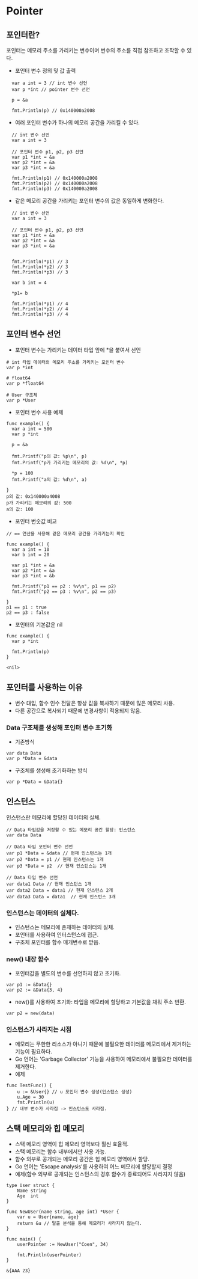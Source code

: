 # Pointer

## 포인터란?
포인터는 메모리 주소를 가리키는 변수이며 변수의 주소를 직접 참조하고 조작할 수 있다.
- 포인터 변수 정의 및 값 출력
```
  var a int = 3 // int 변수 선언
  var p *int // pointer 변수 선언

  p = &a

  fmt.Println(p) // 0x140000a2008
```

- 여러 포인터 변수가 하나의 메모리 공간을 가리킬 수 있다.
```
  // int 변수 선언
  var a int = 3 

  // 포인터 변수 p1, p2, p3 선언
  var p1 *int = &a
  var p2 *int = &a
  var p3 *int = &a

  fmt.Println(p1) // 0x140000a2008
  fmt.Println(p2) // 0x140000a2008
  fmt.Println(p3) // 0x140000a2008
```

- 같은 메모리 공간을 가리키는 포인터 변수의 값은 동일하게 변화한다.
```
  // int 변수 선언
  var a int = 3 

  // 포인터 변수 p1, p2, p3 선언
  var p1 *int = &a
  var p2 *int = &a
  var p3 *int = &a


  fmt.Println(*p1) // 3
  fmt.Println(*p2) // 3
  fmt.Println(*p3) // 3
  
  var b int = 4

  *p1= b

  fmt.Println(*p1) // 4
  fmt.Println(*p2) // 4
  fmt.Println(*p3) // 4
```

## 포인터 변수 선언
- 포인터 변수는 가리키는 데이터 타입 앞에 *을 붙여서 선언
```
# int 타입 데이터의 메모리 주소를 가리키는 포인터 변수
var p *int

# float64
var p *float64

# User 구조체
var p *User
```

- 포인터 변수 사용 예제
```
func example() {
  var a int = 500
  var p *int

  p = &a

  fmt.Printf("p의 값: %p\n", p)
  fmt.Printf("p가 가리키는 메모리의 값: %d\n", *p)

  *p = 100
  fmt.Printf("a의 값: %d\n", a)

}
p의 값: 0x140000a4008
p가 가리키는 메모리의 값: 500
a의 값: 100
```

- 포인터 변숫값 비교
```
// == 연산을 사용해 같은 메모리 공간을 가리키는지 확인

func example() {
  var a int = 10
  var b int = 20

  var p1 *int = &a
  var p2 *int = &a
  var p3 *int = &b

  fmt.Printf("p1 == p2 : %v\n", p1 == p2)
  fmt.Printf("p2 == p3 : %v\n", p2 == p3)

}
p1 == p1 : true
p2 == p3 : false
```
- 포인터의 기본값운 nil
```
func example() {
  var p *int

  fmt.Println(p)
}

<nil>
```

## 포인터를 사용하는 이유
- 변수 대입, 함수 인수 전달은 항상 값을 복사하기 때문에 많은 메모리 사용.
- 다른 공간으로 복사되기 때문에 변경사항이 적용되지 않음.


### Data 구조체를 생성해 포인터 변수 초기화
- 기존방식
```
var data Data
var p *Data = &data
```

- 구조체를 생성해 초기화하는 방식
```
var p *Data = &Data{}
```

## 인스턴스
인스턴스란 메모리에 할당된 데이터의 실체.
```
// Data 타입값을 저장할 수 있는 메모리 공간 할당: 인스턴스
var data Data

// Data 타입 포인터 변수 선언
var p1 *Data = &data // 현재 인스턴스는 1개
var p2 *Data = p1 // 현재 인스턴스는 1개
var p3 *Data = p2  // 현재 인스턴스는 1개

// Data 타입 변수 선언
var data1 Data // 현재 인스턴스 1개
var data2 Data = data1 // 현재 인스턴스 2개
var data3 Data = data1  // 현재 인스턴스 3개
```

### 인스턴스는 데이터의 실체다.
- 인스턴스는 메모리에 존재하는 데이터의 실체.
- 포인터를 사용하여 인터스턴스에 접근.
- 구조체 포인터를 함수 매개변수로 받음.

### new() 내장 함수
- 포인터값을 별도의 변수를 선언하지 않고 초기화.
```
var p1 := &Data{}
var p2 := &Data{3, 4}
```
- new()를 사용하여 초기화: 타입을 메모리에 할당하고 기본값을 채워 주소 반환.
```
var p2 = new(data)
```

### 인스턴스가 사라지는 시점
- 메모리는 무한한 리소스가 아니기 때문에 불필요한 데이터를 메모리에서 제거하는 기능이 필요하다.
- Go 언어는 'Garbage Collector' 기능을 사용하여 메모리에서 불필요한 데이터를 제거한다.
- 예제
```
func TestFunc() {
	u := &User{} // u 포인터 변수 생성(인스턴스 생성)
    u.Age = 30
    fmt.Println(u)
} // 내부 변수가 사라짐 -> 인스턴스도 사라짐.
```

## 스택 메모리와 힙 메모리
- 스택 메모리 영역이 힙 메모리 영역보다 훨씬 효율적.
- 스택 메모리는 함수 내부에서만 사용 가능.
- 함수 외부로 공개되는 메모리 공간은 힙 메모리 영역에서 할당.
- Go 언어는 'Escape analysis'를 사용하여 어느 메모리에 할당할지 결정
- 예제(함수 외부로 공개되는 인스턴스의 경후 함수가 종료되어도 사라지지 않음)
```
type User struct {
	Name string
    Age  int
}

func NewUser(name string, age int) *User {
	var u = User{name, age}
    return &u // 탈출 분석을 통해 메모리가 사라지지 않는다.
}

func main() {
	userPointer := NewUser("Coen", 34)
    
    fmt.Println(userPointer)
}

&{AAA 23}
```
